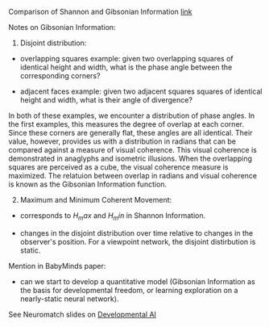 Comparison of Shannon and Gibsonian Information [link](https://github.com/Orthogonal-Research-Lab/Cybernetics-and-Systems/tree/master/Information%20Theory)

Notes on Gibsonian Information:

1) Disjoint distribution:

* overlapping squares example: given two overlapping squares of identical height and width, what is the phase angle between the corresponding corners?

* adjacent faces example: given two adjacent squares squares of identical height and width, what is their angle of divergence? 

In both of these examples, we encounter a distribution of phase angles. In the first examples, this measures the degree of overlap at each corner. Since these corners are generally flat, these angles are all identical. Their value, however, provides us with a distribution in radians that can be compared against a measure of visual coherence. This visual coherence is demonstrated in anaglyphs and isometric illusions. When the overlapping squares are perceived as a cube, the visual coherence measure is maximized. The relatuion between overlap in radians and visual coherence is known as the Gibsonian Information function.

2) Maximum and Minimum Coherent Movement:

* corresponds to $H_max$ and $H_min$ in Shannon Information.

* changes in the disjoint distribution over time relative to changes in the observer's position. For a viewpoint network, the disjoint distirbution is static.

Mention in BabyMinds paper:

* can we start to develop a quantitative model (Gibsonian Information as the basis for developmental freedom, or learning exploration on a nearly-static neural network).

See Neuromatch slides on [Developmental AI](https://github.com/Orthogonal-Research-Lab/Proposals/blob/master/AI%20as%20an%20Embodied%20Developmental%20Process/Abstract-and-slides.md) 
